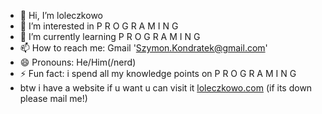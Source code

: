 - 👋 Hi, I’m loleczkowo
- 👀 I’m interested in P R O G R A M I N G
- 🌱 I’m currently learning P R O G R A M I N G
- 📫 How to reach me: Gmail 'Szymon.Kondratek@gmail.com'
- 😄 Pronouns: He/Him(/nerd)
- ⚡ Fun fact: i spend all my knowledge points on P R O G R A M I N G
- btw i have a website if u want u can visit it [loleczkowo.com](https://www.loleczkowo.com/) (if its down please mail me!)
